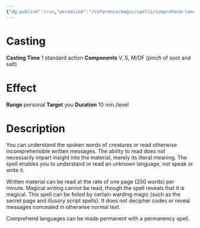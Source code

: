 ```yaml
---
{"dg-publish":true,"permalink":"/reference/magic/spells/comprehend-languages/","dgHomeLink":true,"dgPassFrontmatter":false}
---
```



# Casting
**Casting Time** 1 standard action
**Components** V, S, M/DF (pinch of soot and salt)

# Effect
**Range** personal
**Target** you
**Duration** 10 min./level

# Description
You can understand the spoken words of creatures or read otherwise incomprehensible written messages. The ability to read does not necessarily impart insight into the material, merely its literal meaning. The spell enables you to understand or read an unknown language, not speak or write it.

Written material can be read at the rate of one page (250 words) per minute. Magical writing cannot be read, though the spell reveals that it is magical. This spell can be foiled by certain warding magic (such as the secret page and illusory script spells). It does not decipher codes or reveal messages concealed in otherwise normal text.

Comprehend languages can be made permanent with a permanency spell.